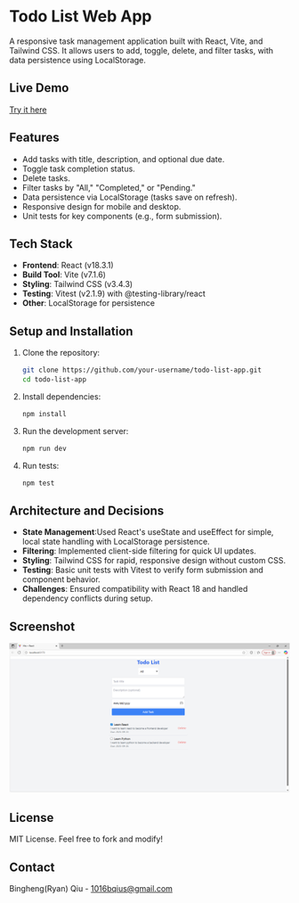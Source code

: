 # Todo List Web App

A responsive task management application built with React, Vite, and Tailwind CSS. It allows users to add, toggle, delete, and filter tasks, with data persistence using LocalStorage.

## Live Demo

[Try it here](https://your-todo-app.netlify.app) <!-- Update with your Netlify URL after deployment -->

## Features

- Add tasks with title, description, and optional due date.
- Toggle task completion status.
- Delete tasks.
- Filter tasks by "All," "Completed," or "Pending."
- Data persistence via LocalStorage (tasks save on refresh).
- Responsive design for mobile and desktop.
- Unit tests for key components (e.g., form submission).

## Tech Stack

- **Frontend**: React (v18.3.1)
- **Build Tool**: Vite (v7.1.6)
- **Styling**: Tailwind CSS (v3.4.3)
- **Testing**: Vitest (v2.1.9) with @testing-library/react
- **Other**: LocalStorage for persistence

## Setup and Installation

1. Clone the repository:
   ```bash
   git clone https://github.com/your-username/todo-list-app.git
   cd todo-list-app
   ```
2. Install dependencies:
   ```bash
   npm install
   ```
3. Run the development server:
   ```bash
   npm run dev
   ```
4. Run tests:
   ```bash
   npm test
   ```

## Architecture and Decisions

- **State Management**:Used React's useState and useEffect for simple, local state handling with LocalStorage persistence.
- **Filtering**: Implemented client-side filtering for quick UI updates.
- **Styling**: Tailwind CSS for rapid, responsive design without custom CSS.
- **Testing**: Basic unit tests with Vitest to verify form submission and component behavior.
- **Challenges**: Ensured compatibility with React 18 and handled dependency conflicts during setup.

## Screenshot

![Desktop View](./screenshots/desktop.png)

## License

MIT License. Feel free to fork and modify!

## Contact

Bingheng(Ryan) Qiu - 1016bqius@gmail.com
